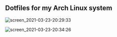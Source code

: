 ## Dotfiles for my Arch Linux system

![screen_2021-03-23-20:29:33](https://user-images.githubusercontent.com/47558926/112205953-49780d00-8c0d-11eb-81ba-f8ac0106e1ed.png)

![screen_2021-03-23-20:34:26](https://user-images.githubusercontent.com/47558926/112205931-44b35900-8c0d-11eb-8324-8334e0edbc7b.png)

